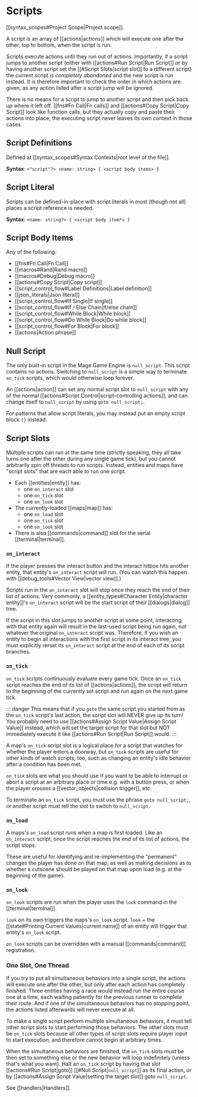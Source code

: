 # Scripts

[[syntax_scopes#Project Scope|Project scope]].

A script is an array of [[actions|actions]] which will execute one after the other, top to bottom, when the script is run.

Scripts execute actions until they run out of actions. Importantly, if a script jumps to another script (either with [[actions#Run Script|Run Script]] or by having another script set the [[#Script Slots|script slot]] to a different script) the current script is *completely abandoned* and the new script is run instead. It is therefore important to check the order in which actions are given, as any action listed after a script jump will be ignored.

There is no means for a script to jump to another script and then pick back up where it left off. [[fns#Fn Call|Fn calls]] and [[actions#Copy Script|Copy Script]] look like function calls, but they actually copy and paste their actions into place; the executing script never leaves its own context in those cases.

## Script Definitions

Defined at [[syntax_scopes#Syntax Contexts|root level of the file]].

**Syntax**: `<"script"?> <name: string> { <script body items> }`

## Script Literal

Scripts can be defined-in-place with script literals in most (though not all) places a script reference is needed.

**Syntax**: `<name: string?> { <script body item*> }`

## Script Body Items

Any of the following:

- [[fns#Fn Call|Fn Call]]
- [[macros#Rand|Rand macro]]
- [[macros#Debug|Debug macro]]
- [[actions#Copy Script|Copy script]]
- [[script_control_flow#Label Definitions|Label definition]]
- [[json_literals|Json literal]]
- [[script_control_flow#If Single|If single]]
- [[script_control_flow#If / Else Chain|If/else chain]]
- [[script_control_flow#While Block|While block]]
- [[script_control_flow#Do While Block|Do while block]]
- [[script_control_flow#For Block|For block]]
- [[actions|Action phrase]]

## Null Script

The only built-in script in the Mage Game Engine is `null_script`. This script contains no actions. Switching to `null_script` is a simple way to terminate `on_tick` scripts, which would otherwise loop forever.

An [[actions|action]] can set any normal script slot to `null_script` with any of the normal [[actions#Script Control|script-controlling actions]], and can change itself to `null_script` by using `goto null_script;`.

For patterns that allow script literals, you may instead put an empty script block `{}` instead.

## Script Slots

Multiple scripts can run at the same time (strictly speaking, they all take turns one after the other during any single game tick), but you cannot arbitrarily spin off threads to run scripts. Instead, entities and maps have "script slots" that are each able to run one script.

- Each [[entities|entity]] has:
	- one `on_interact` slot
	- one `on_tick` slot
	- one `on_look` slot
- The currently-loaded [[maps|map]] has:
	- one `on_load` slot
	- one `on_tick` slot
	- one `on_look` slot
- There is also [[commands|command]] slot for the serial [[terminal|terminal]].

### `on_interact`

If the player presses the interact button and the interact hitbox hits another entity, that entity's `on_interact` script will run. (You can watch this happen with [[debug_tools#Vector View|vector view]].)

Scripts run in the `on_interact` slot will stop once they reach the end of their list of actions. Very commonly, a [[entity_types#Character Entity|character entity]]'s `on_interact` script will be the start script of their [[dialogs|dialog]] tree.

If the script in this slot jumps to another script at some point, interacting with that entity again will result in the last-used script being run again, not whatever the original `on_interact` script was. Therefore, if you wish an entity to begin all interactions with the first script in its interact tree, you must explicitly rerset its `on_interact` script at the end of each of its script branches.

### `on_tick`

`on_tick` scripts continuously evaluate every game tick. Once an `on_tick` script reaches the end of its list of [[actions|actions]], the script will return to the beginning of the currently set script and run again on the next game tick.

::: danger
This means that if you `goto` the same script you started from as the `on_tick` script's last action, the script slot will NEVER give up its turn! You probably need to use [[actions#Assign Script Value|Assign Script Value]] instead, which will set the target script for that slot but NOT immediately execute it like [[actions#Run Script|Run Script]] would.
:::

A map's `on_tick` script slot is a logical place for a script that watches for whether the player enters a doorway, but `on_tick` scripts are useful for other kinds of watch scripts, too, such as changing an entity's idle behavior after a condition has been met.

`on_tick` slots are what you should use if you want to be able to interrupt or abort a script at an arbitrary place or time e.g. with a button press, or when the player crosses a [[vector_objects|collision trigger]], etc.

To terminate an `on_tick` script, you must use the phrase `goto null_script;`, or another script must tell the slot to switch to `null_script`.

### `on_load`

A maps's `on_load` script runs when a map is first loaded. Like an `on_interact` script, once the script reaches the end of its list of actions, the script stops.

These are useful for identifying and re-implementing the "permanent" changes the player has done on that map, as well as making decisions as to whether a cutscene should be played on that map upon load (e.g. at the beginning of the game).

### `on_look`

`on_look` scripts are run when the player uses the `look` command in the [[terminal|terminal]].

`look` on its own triggers the maps's `on_look` script. `look` + the [[state#Printing Current Values|current name]] of an entity will trigger that entity's `on_look` script.

`on_look` scripts can be overridden with a manual [[commands|command]] registration.

### One Slot, One Thread

If you try to put all simultaneous behaviors into a single script, the actions will execute one after the other, but only after each action has completely finished. Three entities having a race would instead run the entire course one at a time, each waiting patiently for the previous runner to complete their route. And if one of the simultaneous behaviors has no stopping point, the actions listed afterwards will never execute at all.

To make a single script perform multiple simultaneous behaviors, it must tell other script slots to start performing those behaviors. The other slots must be `on_tick` slots because all other types of script slots require player input to start execution, and therefore cannot begin at arbitrary times.

When the simultaneous behaviors are finished, the `on_tick` slots must be then set to something else or the new behavior will loop indefinitely (unless that's what you want). Halt an `on_tick` script by having that slot [[actions#Run Script|goto]] [[#Null Script|`null_script`]] as its final action, or by [[actions#Assign Script Value|setting the target slot]] goto `null_script`.

See [[handlers|Handlers]].
